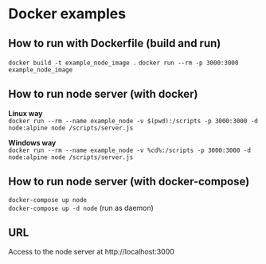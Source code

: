 # Docker examples

## How to run with Dockerfile (build and run)
`docker build -t example_node_image .`
`docker run --rm -p 3000:3000 example_node_image`

## How to run node server (with docker)
__Linux way__  
`docker run --rm --name example_node -v $(pwd):/scripts -p 3000:3000 -d node:alpine node /scripts/server.js`

__Windows way__  
`docker run --rm --name example_node -v %cd%:/scripts -p 3000:3000 -d node:alpine node /scripts/server.js`

## How to run node server (with docker-compose)
`docker-compose up node`  
`docker-compose up -d node` (run as daemon)


## URL

Access to the node server at http://localhost:3000